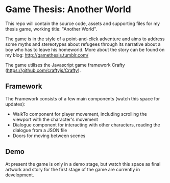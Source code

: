 Game Thesis: Another World
================================

This repo will contain the source code, assets and supporting files for my thesis game, working title: "Another World". 

The game is in the style of a point-and-click adventure and aims to address some myths and stereotypes about refugees through its narrative about a boy who has to leave his homeworld. More about the story can be found on my blog: http://gamethesis.tumblr.com/

The game utilises the Javascript game framework Crafty (https://github.com/craftyjs/Crafty).

Framework
-----------

The Framework consists of a few main components (watch this space for updates):

* WalkTo component for player movement, including scrolling the viewport with the character's movement
* Dialogue component for interacting with other characters, reading the dialogue from a JSON file
* Doors for moving between scenes


Demo
------------

At present the game is only in a demo stage, but watch this space as final artwork and story for the first stage of the game are currently in development.